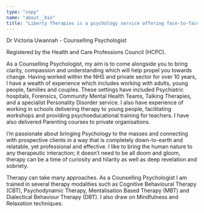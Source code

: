 ```yaml
---
type: "copy"
name: "about__bio"
title: "Liberty Therapies is a psychology service offering face-to-face and online therapy for individuals, couples and families."
---
```


Dr Victoria Uwannah - Counselling Psychologist

Registered by the Health and Care Professions Council (HCPC).

As a Counselling Psychologist, my aim is to come alongside you to bring clarity, compassion and understanding which will help propel you towards change. Having worked within the NHS and private sector for over 10 years, I have a wealth of experience which includes working with adults, young people, families and couples. These settings have included Psychiatric hospitals, Forensics, Community Mental Health Teams, Talking Therapies, and a specialist Personality Disorder service. I also have experience of working in schools delivering therapy to young people, facilitating workshops and providing psychoeducational training for teachers. I have also delivered Parenting courses to private organisations.

I’m passionate about bringing Psychology to the masses and connecting with prospective clients in a way that is completely down-to-earth and relatable, yet professional and effective. I like to bring the human nature to any therapeutic interaction; it doesn’t need to be all doom and gloom, therapy can be a time of curiosity and hilarity as well as deep revelation and sobriety.

Therapy can take many approaches. As a Counselling Psychologist I am trained in several therapy modalities such as Cognitive Behavioural Therapy (CBT), Psychodynamic Therapy, Mentalisation Based Therapy (MBT) and Dialectical Behaviour Therapy (DBT). I also draw on Mindfulness and Relaxation techniques.
